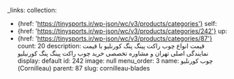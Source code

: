 _links:
  collection:
  - {href: 'https://tinysports.ir/wp-json/wc/v3/products/categories'}
  self:
  - {href: 'https://tinysports.ir/wp-json/wc/v3/products/categories/242'}
  up:
  - {href: 'https://tinysports.ir/wp-json/wc/v3/products/categories/87'}
count: 20
description: قیمت انواع چوب راکت پینگ پنگ کورنلیو با
  قیمت نمایندگی اصلی تهران و مشاوره تخصصی خرید
  چوب راکت پینگ پنگ کورنیلیو
display: default
id: 242
image: null
menu_order: 3
name: چوب کورنلیو (Cornilleau)
parent: 87
slug: cornilleau-blades
